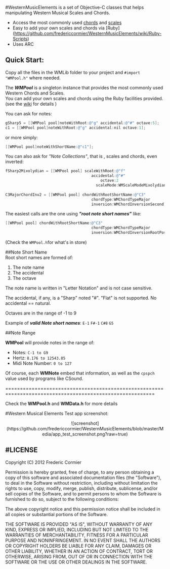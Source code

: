#WesternMusicElements is a set of Objective-C classes that helps manipulating Western Musical Scales and Chords.

- Access the most commonly used [chords](https://github.com/fredericcormier/WesternMusicElements/wiki/Chords)  and [scales](https://github.com/fredericcormier/WesternMusicElements/wiki/Scales)  
- Easy to add your own scales and chords via [Ruby] (https://github.com/fredericcormier/WesternMusicElements/wiki/Ruby-Scripts)  
- Uses ARC



## Quick Start:

Copy all the files in the WMLib folder to your project and  `#import "WMPool.h"` where needed.

The ***WMPool*** is a singleton instance that provides the most commonly used Western Chords and  Scales.  
You can add your own scales and chords using the Ruby facilities provided. (see the [wiki](https://github.com/fredericcormier/WesternMusicElements/wiki/Ruby-Scripts) for details )


You can ask for notes: 
```objective-c 
gSharp5 = [[WMPool pool]noteWithRoot:@"g" accidental:@"#" octave:5];  
c1 = [[WMPool pool]noteWithRoot:@"g" accidental:nil octave:1];
```
or more simply:  
```objective-c
[[WMPool pool]noteWithShortName:@"c1"];
```

You can also ask for *"Note Collections"*, that is , scales and chords, even inverted:   
```objective-c 
fSharp2Mixolydian = [[WMPool pool] scaleWithRoot:@"f" 
                                      accidental:@"#"
                                          octave:2 
                                        scaleMode:WMScaleModeMixolydian]; 
 
C3MajorChordInv2 = [[WMPool pool] chordWithRootShortName:@"C3" 
                                      chordType:WMChordTypeMajor
                                      inversion:WMChordInversionSecond];
```



The easiest calls are the one using ***"root note short names"*** like:  
```objective-c
[[WMPool pool] chordWithRootShortName:@"C3" 
                                      chordType:WMChordTypeMajor
                                      inversion:WMChordInversionRootPosition];
```
(Check the `WMPool.h`for what's in store)

##Note Short Name  
Root short names are formed of:

1. The note name
2. The accidental
3. The octave
 
The note name is written in "Letter Notation" and is not case sensitive.

The accidental, if any, is a "Sharp" noted "#". "Flat" is not supported. No accidental == natural.

Octaves are in the range of -1 to 9

Example of ***valid Note short names***:
`E-1` `F#-1` `C#8` `G5`

##Note Range

**WMPool** will provide notes in the range of:

- Notes: `C-1 to G9`
- Hertz: `8.176 to 12543.85`
- Midi Note Number: `0 to 127`

Of course, each **WMNote** embed that information, as well as the `cpspch` value used by programs like CSound. 

=========================================================================================================

Check the **WMPool.h** and **WMData.h** for more details 

#Western Musical Elements Test app screenshot:
<center>
![screenshot]  
(https://github.com/fredericcormier/WesternMusicElements/blob/master/Media/app_test_screenshot.png?raw=true)
</center>


#LICENSE 
----
Copyright (C) 2012 Frederic Cormier

Permission is hereby granted, free of charge, to any person obtaining a copy of this software and associated documentation files (the "Software"), to deal in the Software without restriction, including without limitation the rights to use, copy, modify, merge, publish, distribute, sublicense, and/or sell copies of the Software, and to permit persons to whom the Software is furnished to do so, subject to the following conditions:

The above copyright notice and this permission notice shall be included in all copies or substantial portions of the Software.

THE SOFTWARE IS PROVIDED "AS IS", WITHOUT WARRANTY OF ANY KIND, EXPRESS OR IMPLIED, INCLUDING BUT NOT LIMITED TO THE WARRANTIES OF MERCHANTABILITY, FITNESS FOR A PARTICULAR PURPOSE AND NONINFRINGEMENT. IN NO EVENT SHALL THE AUTHORS OR COPYRIGHT HOLDERS BE LIABLE FOR ANY CLAIM, DAMAGES OR OTHER LIABILITY, WHETHER IN AN ACTION OF CONTRACT, TORT OR OTHERWISE, ARISING FROM, OUT OF OR IN CONNECTION WITH THE SOFTWARE OR THE USE OR OTHER DEALINGS IN THE SOFTWARE.
